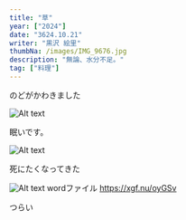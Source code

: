 ```yaml
---
title: "草"
year: ["2024"]
date: "3624.10.21"
writer: "黒沢 絵里"
thumbNa: /images/IMG_9676.jpg
description: "無論、水分不足。"
tag: ["料理"]
---
```




のどがかわきました



![Alt text](/images/IMG_9714.jpg)



眠いです。



![Alt text](/images/IMG_9719.jpg)



死にたくなってきた



![Alt text](/images/履歴書0001.jpg)
wordファイル <https://xgf.nu/oyGSv>



つらい



